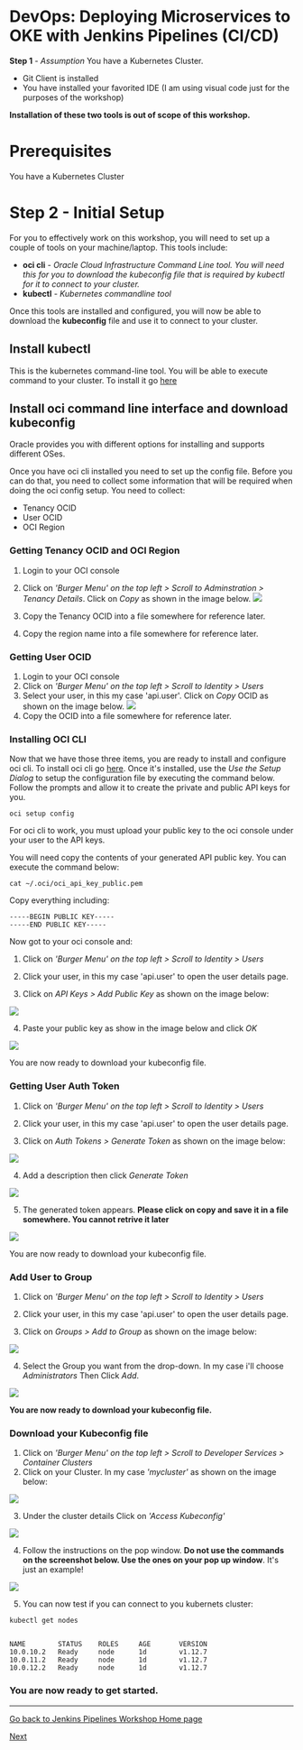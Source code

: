 # DevOps: Deploying Microservices to OKE with Jenkins Pipelines (CI/CD) #

**Step 1** - *Assumption* You have a Kubernetes Cluster.
+ Git Client is installed
+ You have installed your favorited IDE (I am using visual code just for the purposes of the workshop)

**Installation of these two tools is out of scope of this workshop.** 


# Prerequisites

You have a Kubernetes Cluster

# Step 2 - Initial Setup #

For you to effectively work on this workshop, you will need to set up a couple of tools on your machine/laptop. This tools include:

+ **oci cli** - *Oracle Cloud Infrastructure Command Line tool. You will need this for you to download the kubeconfig file that is required by kubectl for it to connect to your cluster.*
+ **kubectl** - *Kubernetes commandline tool*

Once this tools are installed and configured, you will now be able to download the **kubeconfig** file and use it to connect to your cluster.

## Install kubectl ##

This is the kubernetes command-line tool. You will be able to execute command to your cluster. To install it go [here](https://kubernetes.io/docs/tasks/tools/install-kubectl/)

## Install oci command line interface and download kubeconfig ##

Oracle provides you with different options for installing and supports different OSes.

Once you have oci cli installed you need to set up the config file. Before you can do that, you need to collect some information that will be required when doing the oci config setup. You need to collect:

+ Tenancy OCID
+ User OCID
+ OCI Region

### Getting Tenancy OCID and OCI Region ###

1. Login to your OCI console
2. Click on *'Burger Menu' on the top left > Scroll to Adminstration > Tenancy Details*. Click on *Copy* as shown in the image below.
![](./images/oci-console-tenancy-1.png)

3. Copy the Tenancy OCID into a file somewhere for reference later.
4. Copy the region name into a file somewhere for reference later.

### Getting User OCID ###

1. Login to your OCI console
2. Click on *'Burger Menu' on the top left > Scroll to Identity > Users*
3. Select your user, in this my case 'api.user'. Click on *Copy* OCID as shown on the image below.
![](./images/oci-console-user-ocid-1.png)
3. Copy the OCID into a file somewhere for reference later.

### Installing OCI CLI ###

Now that we have those three items, you are ready to install and configure oci cli.
To install oci cli go [here](https://docs.cloud.oracle.com/iaas/Content/API/SDKDocs/cliinstall.htm?tocpath=Developer%20Tools%20%7CCommand%20Line%20Interface%20(CLI)%20%7C_____1). Once it's installed, use the *Use the Setup Dialog* to setup the configuration file by executing the command below. Follow the prompts and allow it to create the private and public API keys for you.

```
oci setup config
```

For oci cli to work, you must upload your public key to the oci console under your user to the API keys.

You will need copy the contents of your generated API public key. You can execute the command below:

```
cat ~/.oci/oci_api_key_public.pem 
```

Copy everything including:

```
-----BEGIN PUBLIC KEY-----
-----END PUBLIC KEY-----
```

Now got to your oci console and:

1. Click on *'Burger Menu' on the top left > Scroll to Identity > Users*
2. Click your user, in this my case 'api.user' to open the user details page.

3. Click on *API Keys > Add Public Key* as shown on the image below:

![](./images/oci-console-add-api-key-1.png)


4. Paste your public key as show in the image below and click *OK*

![](./images/oci-console-add-api-key-2.png)

You are now ready to download your kubeconfig file.

### Getting User Auth Token ###

1. Click on *'Burger Menu' on the top left > Scroll to Identity > Users*
2. Click your user, in this my case 'api.user' to open the user details page.

3. Click on *Auth Tokens > Generate Token* as shown on the image below:

![](./images/oci-console-user-auth-token-1.png)


4. Add a description then click *Generate Token*

![](./images/oci-console-user-auth-token-2.png)

5. The generated token appears. **Please click on copy and save it in a file somewhere. You cannot retrive it later**

![](./images/oci-console-user-auth-token-3.png)

You are now ready to download your kubeconfig file.


### Add User to Group ###

1. Click on *'Burger Menu' on the top left > Scroll to Identity > Users*
2. Click your user, in this my case 'api.user' to open the user details page.

3. Click on *Groups > Add to Group* as shown on the image below:

![](./images/oci-console-user-group-1.png)

4. Select the Group you want from the drop-down. In my case i'll choose *Administrators* Then Click *Add*.

![](./images/oci-console-user-group-2.png)

**You are now ready to download your kubeconfig file.**

### Download your Kubeconfig file ###

1. Click on *'Burger Menu' on the top left > Scroll to Developer Services > Container Clusters*
2. Click on your Cluster. In my case *'mycluster'* as shown on the image below:

![](./images/oci-console-cluster-1.png)

3. Under the cluster details Click on *'Access Kubeconfig'*

![](./images/oci-console-cluster-2.png)

4. Follow the instructions on the pop window. **Do not use the commands on the screenshot below. Use the ones on your pop up window**. It's just an example!


![](./images/oci-console-cluster-3.png)

5. You can now test if you can connect to you kubernets cluster:

```
kubectl get nodes


NAME        STATUS    ROLES     AGE       VERSION
10.0.10.2   Ready     node      1d        v1.12.7
10.0.11.2   Ready     node      1d        v1.12.7
10.0.12.2   Ready     node      1d        v1.12.7
```

### You are now ready to get started. ###

---
[Go back to Jenkins Pipelines Workshop Home page](README.md)


[Next](jenkins.pipelines.OKE3.md)
